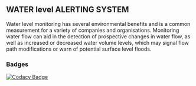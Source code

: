 ## WATER level ALERTING SYSTEM
Water level monitoring has several environmental benefits and is a common measurement for a variety of companies and organisations. Monitoring water flow can aid in the detection of prospective changes in water flow, as well as increased or decreased water volume levels, which may signal flow path modifications or warn of potential surface level floods.



### Badges

[![Codacy Badge](https://app.codacy.com/project/badge/Grade/b19a1febea9541d18d2e5c764b454494)](https://www.codacy.com/gh/rashmi2800/M2-EmbSys/dashboard?utm_source=github.com&amp;utm_medium=referral&amp;utm_content=rashmi2800/M2-EmbSys&amp;utm_campaign=Badge_Grade)
